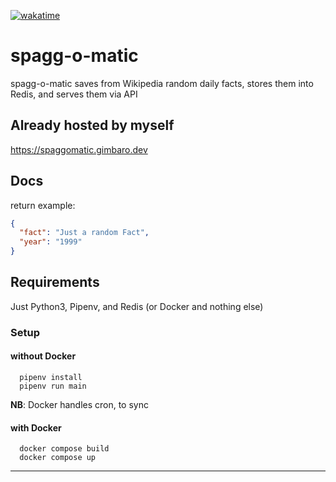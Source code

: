 

[![wakatime](https://wakatime.com/badge/user/cd67ef54-2583-4f5a-9452-9325670c08e5/project/6d60bb4e-ec9c-4389-a852-f704988f0f4b.svg?style=flat)](https://wakatime.com/badge/user/cd67ef54-2583-4f5a-9452-9325670c08e5/project/6d60bb4e-ec9c-4389-a852-f704988f0f4b?style=flat)

# spagg-o-matic
spagg-o-matic saves from Wikipedia random daily facts, stores them into Redis, and serves them via API

## Already hosted by myself

https://spaggomatic.gimbaro.dev

## Docs

return example:

```json
{
  "fact": "Just a random Fact",
  "year": "1999"
}

```

## Requirements

Just Python3, Pipenv, and Redis (or Docker and nothing else)

### Setup

#### without Docker

``` shell
  pipenv install
  pipenv run main
```

**NB**: Docker handles cron, to sync 

#### with Docker
``` shell
  docker compose build
  docker compose up
```

---
